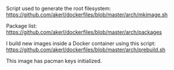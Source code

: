 Script used to generate the root filesystem: https://github.com/akerl/dockerfiles/blob/master/arch/mkimage.sh

Package list: https://github.com/akerl/dockerfiles/blob/master/arch/packages

I build new images inside a Docker container using this script: https://github.com/akerl/dockerfiles/blob/master/arch/prebuild.sh

This image has pacman keys initialized.

